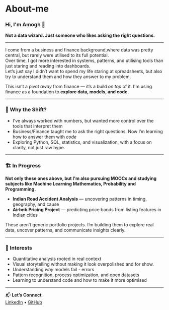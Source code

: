 # About-me

### Hi, I'm Amogh 👋  
**Not a data wizard. Just someone who likes asking the right questions.**

---

I come from a business and finance background,where data was pretty central, but rarely were utilised to its full potential.  
Over time, I got more interested in systems, patterns, and utilising tools than just staring and reading into dashboards.  
Let’s just say I didn’t want to spend my life staring at spreadsheets, but also try to understand them and how they answer to my problem.

This isn’t a pivot *away* from finance — it’s a build *on top* of it. I'm using finance as a foundation to **explore data, models, and code.**

---

### 🔁 Why the Shift?

- I've always worked with numbers, but wanted more control over the tools that interpret them  
- Business/Finance taught me to ask the right questions. Now I’m learning how to answer them with *code*  
- Exploring Python, SQL, statistics, and visualization, with a focus on clarity, not just raw hype.

---

### 🏗️ In Progress

**Not only these ones above, but I'm also pursuing MOOCs and studying subjects like Machine Learning Mathematics, Probability and Programming.**
- **Indian Road Accident Analysis** — uncovering patterns in timing, geography, and cause  
- **Airbnb Pricing Project** — predicting price bands from listing features in Indian cities


These aren’t generic portfolio projects. I’m building them to explore real data, uncover patterns, and communicate insights clearly.

---

### 🧰 Interests

- Quantitative analysis rooted in real context  
- Visual storytelling without making it look overpolished and for show.
- Understanding *why* models fail - errors
- Pattern recognition, process optimization, and open datasets  
- Learning to understand code and how to make it more optimised

---

📬 **Let’s Connect**  
[LinkedIn](https://www.linkedin.com/in/mvamogh) • [GitHub](https://github.com/amoghmv)
